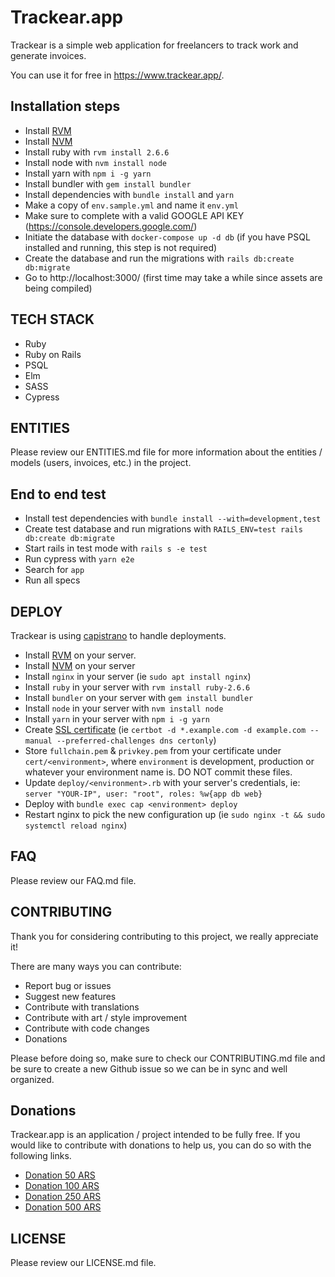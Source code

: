 # Trackear.app
Trackear is a simple web application for freelancers to track work and generate invoices.

You can use it for free in https://www.trackear.app/.

## Installation steps
- Install [RVM](https://rvm.io/)
- Install [NVM](https://github.com/nvm-sh/nvm)
- Install ruby with `rvm install 2.6.6`
- Install node with `nvm install node`
- Install yarn with `npm i -g yarn`
- Install bundler with `gem install bundler`
- Install dependencies with `bundle install` and `yarn`
- Make a copy of `env.sample.yml` and name it `env.yml`
- Make sure to complete with a valid GOOGLE API KEY (https://console.developers.google.com/)
- Initiate the database with `docker-compose up -d db` (if you have PSQL installed and running, this step is not required)
- Create the database and run the migrations with `rails db:create db:migrate`
- Go to http://localhost:3000/ (first time may take a while since assets are being compiled)

## TECH STACK
- Ruby
- Ruby on Rails
- PSQL
- Elm
- SASS
- Cypress

## ENTITIES
Please review our ENTITIES.md file for more information about the entities / models (users, invoices, etc.) in the project.

## End to end test
- Install test dependencies with `bundle install --with=development,test`
- Create test database and run migrations with `RAILS_ENV=test rails db:create db:migrate`
- Start rails in test mode with `rails s -e test`
- Run cypress with `yarn e2e`
- Search for `app`
- Run all specs

## DEPLOY
Trackear is using [capistrano](https://capistranorb.com/) to handle deployments.

- Install [RVM](https://rvm.io/) on your server.
- Install [NVM](https://github.com/nvm-sh/nvm) on your server
- Install `nginx` in your server (ie `sudo apt install nginx`)
- Install `ruby` in your server with `rvm install ruby-2.6.6`
- Install `bundler` on your server with `gem install bundler`
- Install `node` in your server with `nvm install node`
- Install `yarn` in your server with `npm i -g yarn`
- Create [SSL certificate](https://letsencrypt.org/) (ie `certbot -d *.example.com -d example.com --manual --preferred-challenges dns certonly`)
- Store `fullchain.pem` & `privkey.pem` from your certificate under `cert/<environment>`, where `environment` is development, production or whatever your environment name is. DO NOT commit these files.
- Update `deploy/<environment>.rb` with your server's credentials, ie: `server "YOUR-IP", user: "root", roles: %w{app db web}`
- Deploy with `bundle exec cap <environment> deploy`
- Restart nginx to pick the new configuration up (ie `sudo nginx -t && sudo systemctl reload nginx`)

## FAQ
Please review our FAQ.md file.

## CONTRIBUTING
Thank you for considering contributing to this project, we really appreciate it!

There are many ways you can contribute:

- Report bug or issues
- Suggest new features
- Contribute with translations
- Contribute with art / style improvement
- Contribute with code changes
- Donations

Please before doing so, make sure to check our CONTRIBUTING.md file and be sure to create a new Github issue so we can be in sync and well organized.

## Donations
Trackear.app is an application / project intended to be fully free. If you would like to contribute with donations to help us, you can do so with the following links.

- [Donation 50 ARS](https://www.mercadopago.com.ar/checkout/v1/redirect?pref_id=114997172-e63f95ba-8a6f-45c8-9007-f67087588812)
- [Donation 100 ARS](https://www.mercadopago.com.ar/checkout/v1/redirect?pref_id=114997172-425093a5-2c89-4253-9536-66cb7dc6a314)
- [Donation 250 ARS](https://www.mercadopago.com.ar/checkout/v1/redirect?pref_id=114997172-9735ce3a-6445-4cf0-b0d0-0f49d1cdaff3)
- [Donation 500 ARS](https://www.mercadopago.com.ar/checkout/v1/redirect?pref_id=114997172-ceadee56-00df-48d2-82e0-5168b8c34a0e)

## LICENSE
Please review our LICENSE.md file.
